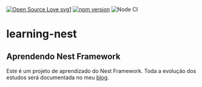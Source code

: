 [![Open Source Love svg1](https://badges.frapsoft.com/os/v1/open-source.svg?v=103)](https://github.com/ellerbrock/open-source-badges/)
[![npm version](https://badge.fury.io/js/npm.svg)](https://badge.fury.io/js/npm)
![Node CI](https://github.com/carlosforti/learning-nest/workflows/Node%20CI/badge.svg)

# learning-nest

## Aprendendo Nest Framework 

Este é um projeto de aprendizado do Nest Framework. Toda a evolução dos estudos será documentada no meu [blog](https://carlosforti.com.br).
